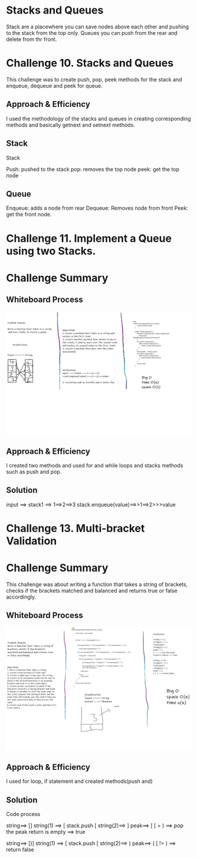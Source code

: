 # Stacks and Queues

Stack are a placewhere you can save nodes above each other and pushing to the stack from the top only. Queues you can push from the rear and delete from thr front.

# Challenge 10. Stacks and Queues

This challenge was to create push, pop, peek methods for the stack and enqueue, dequeue and peek for queue.

## Approach & Efficiency

I used the methodology of the stacks and queues in creating corresponding methods and basically getnext and setnext methods.

## Stack

Stack

Push: pushed to the stack
pop: removes the top node
peek: get the top node

## Queue

Enqueue: adds a node from rear
Dequeue: Removes node from front
Peek: get the front node.

# Challenge 11. Implement a Queue using two Stacks.

# Challenge Summary

## Whiteboard Process

![image](stackToEnqueue.png)

## Approach & Efficiency

I created two methods and used for and while loops and stacks methods such as push and pop.

## Solution

input ==> stack1 ==> 1==>2==>3
stack.enqueue(value)==>>1==>2>>>value

# Challenge 13. Multi-bracket Validation

# Challenge Summary

This challenge was about writing a function that takes a string of brackets, checks if the brackets matched and balanced and returns true or false accordingly.

## Whiteboard Process

![Image](bracket-Validation.png)

## Approach & Efficiency

I used for loop, if statement and created methods(push and)

## Solution

Code process

string==> []
string(1) ==> [
stack.push [
string(2)==> ]
peak==> [
[ = ) ==> pop the peak
return is empty ==> true

string==> [)]
string(1) ==> [
stack.push [
string(2)==> )
peak==> (
[ != ) ==> return false
